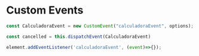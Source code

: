 # Custom Events

```javascript
const CalculadoraEvent = new CustomEvent("calculadoraEvent", options);
```

```javascript
const cancelled = this.dispatchEvent(CalculadoraEvent)
```

```javascript
element.addEventListener('calculadoraEvent', (event)=>{});
```